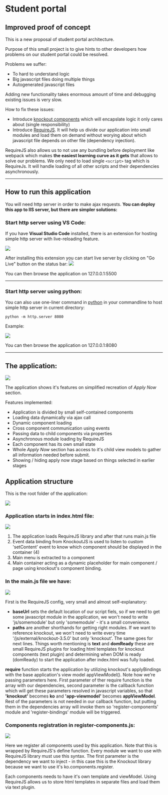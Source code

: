 # Student portal
## Improved proof of concept
This is a new proposal of student portal architecture. 

Purpose of this small project is to give hints to other developers how problems on our student portal could be resolved.

Problems we suffer:
* To hard to understand logic
* Big javascript files doing multiple things
* Autogenerated javascript files

Adding new functionality takes enormous amount of time and debugging existing issues is very slow.


How to fix these issues:
* Introduce [knockout components](https://knockoutjs.com/documentation/component-overview.html) which will encapslate logic it only cares about (single responsibility)
* Introduce [RequireJS](https://requirejs.org/). It will help us divide our application into small modules and load them on demand without worying about which javascript file depends on other file (dependency injection). 

RequireJS also allows us to not use any bundling before deployment like webpack which makes **the easiest learning curve as it gets** that allows to solve our problems. We only need to load single `<script>` tag which is RequireJs. It will handle loading of all other scripts and their dependencies asynchronously.

---

## How to run this application

You will need http server in order to make ajax requests. 
**You can deploy this app to IIS server, but there are simpler solutions:**

### Start http server using VS Code:
If you have **Visual Studio Code** installed, there is an extension for hosting simple http server with live-reloading feature.

![](/readme_images/2019-03-11_10h09_38.png)

After installing this extension you can start live server by clicking on "Go Live" button on the status bar:
![](/readme_images/2019-03-11_10h11_46.png)

You can then browse the application on 127.0.0.1:5500

---

### Start http server using python:
You can also use one-liner command in [python](https://www.python.org/) in your commandline to host simple http server in current directory:
```
python -m http.server 8080
```
Example:

![](/readme_images/2019-03-11_09h56_20.png)

You can then browse the application on 127.0.0.1:8080

---


## The application:
![](/readme_images/2019-03-11_10h15_32.png)

The application shows it's features on simplified recreation of _Apply Now_ section. 

Features implemented:
* Application is divided by small self-contained components
* Loading data dynamically via ajax call
* Dynamic component loading
* Cross component communication using events
* Passing data to child components via properties
* Asynchronous module loading by RequireJS
* Each component has its own small state
* Whole _Apply Now_ section has access to it's child view models to gather all information needed before submit.
* Showing / hiding apply now stage based on things selected in earlier stages

## Application structure

This is the root folder of the application:

![](/readme_images/2019-03-11_10h25_06.png)

### Application starts in **index.html** file:

![](/readme_images/2019-03-11_10h37_19.png)

1. The application loads RequireJS library and after that runs main.js file
2. Event data binding from KnockoutJS is used to listen to custom 'setContent' event to know which component should be displayed in the container (4)
3. Main menu is extracted to a component
4. Main container acting as a dynamic placeholder for main component / page using knockout's component binding.

### In the **main.js** file we have:

![](/readme_images/2019-03-11_10h43_33.png)

First is the RequireJS config, very small and almost self-explanatory:
* **baseUrl** sets the default location of our script fiels, so if we need to get some javascript module in the application, we won't need to write 'js/somemodule' but only 'somemodule' - it's a small convenience.
* **paths** are another shorthands for getting right modules. If we want to reference knockout, we won't need to write every time '/js/external/knockout-3.5.0' but only 'knockout'. The same goes for next lines. Things worth mentioning is **text** and **domReady** these are small RequireJS plugins for loading html templates for knockout components (text plugin) and determining when DOM is ready (domReady) to start the application after index.html was fully loaded.

**require** function starts the application by utilizing knockout's applyBindings with the base application's view model appViewModel(). Note how we're passing parameters here. First parameter of ther require function is the array with our dependencies, second parameter is the callback function which will get these parameters resolved in javascript variables, so that **'knockout'** becomes **ko** and **'app-viewmodel'** becomes **appViewModel**. Rest of the parameters  is not needed in our callback function, but putting them in the dependencies array will invoke them so 'register-components' module and 'register-bindings' module will be triggered.


### Components registration in **register-components.js**:

![](/readme_images/2019-03-11_10h57_16.png)

Here we register all components used by this application.
Note that this is wrapped by RequireJS's define function. Every module we want to use with RequireJS library must use this syntax. The first parameter is the dependency we want to inject - in this case this is the Knockout library because we want to use it's ko.components.register.

Each components needs to have it's own template and viewModel. Using RequireJS allows us to store html templates in separate files and load them via text plugin.

